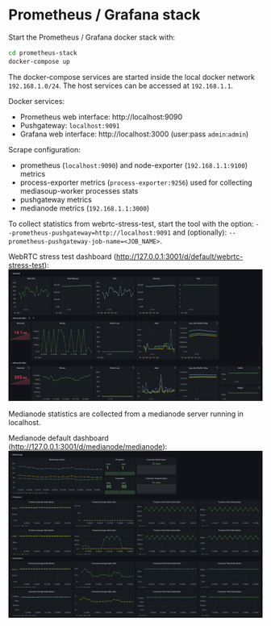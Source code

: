 # Prometheus / Grafana stack

Start the Prometheus / Grafana docker stack with:
```sh
cd prometheus-stack
docker-compose up
```

The docker-compose services are started inside the local docker network `192.168.1.0/24`. The host services can be accessed at `192.168.1.1`.

Docker services:
- Prometheus web interface: http://localhost:9090
- Pushgateway: `localhost:9091`
- Grafana web interface: http://localhost:3000 (user:pass `admin`:`admin`)

Scrape configuration:
- prometheus (`localhost:9090`) and node-exporter (`192.168.1.1:9100`) metrics
- process-exporter metrics (`process-exporter:9256`) used for collecting mediasoup-worker processes stats
- pushgateway metrics
- medianode metrics (`192.168.1.1:3000`)

To collect statistics from webrtc-stress-test, start the tool with the 
option: `--prometheus-pushgateway=http://localhost:9091` 
and (optionally): `--prometheus-pushgateway-job-name=<JOB_NAME>`. 

WebRTC stress test dashboard (http://127.0.0.1:3001/d/default/webrtc-stress-test):
![WebRTC stress test dashboard](grafana-dashboard.png)

Medianode statistics are collected from a medianode server running in localhost.

Medianode default dashboard (http://127.0.0.1:3001/d/medianode/medianode):
![Medianode dashboard](medianode-dashboard.png)
